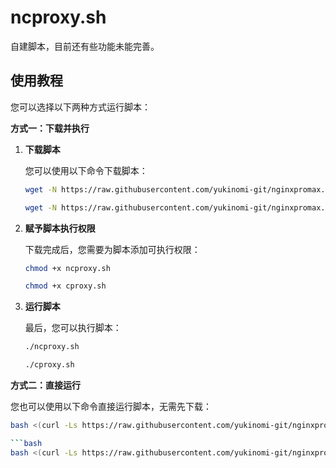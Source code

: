 # ncproxy.sh

自建脚本，目前还有些功能未能完善。

## 使用教程

您可以选择以下两种方式运行脚本：

**方式一：下载并执行**

1.  **下载脚本**

    您可以使用以下命令下载脚本：

    ```bash
    wget -N https://raw.githubusercontent.com/yukinomi-git/nginxpromax.sh/refs/heads/main/ncproxy.sh
    ```
    ```bash
    wget -N https://raw.githubusercontent.com/yukinomi-git/nginxpromax.sh/refs/heads/main/cproxy.sh
    ```

2.  **赋予脚本执行权限**

    下载完成后，您需要为脚本添加可执行权限：

    ```bash
    chmod +x ncproxy.sh
    ```
    ```bash
    chmod +x cproxy.sh
    ```

3.  **运行脚本**

    最后，您可以执行脚本：

    ```bash
    ./ncproxy.sh
    ```
     ```bash
    ./cproxy.sh
    ```

**方式二：直接运行**

您也可以使用以下命令直接运行脚本，无需先下载：

```bash
bash <(curl -Ls https://raw.githubusercontent.com/yukinomi-git/nginxpromax.sh/refs/heads/main/ncproxy.sh)

```bash
bash <(curl -Ls https://raw.githubusercontent.com/yukinomi-git/nginxpromax.sh/refs/heads/main/cproxy.sh)

